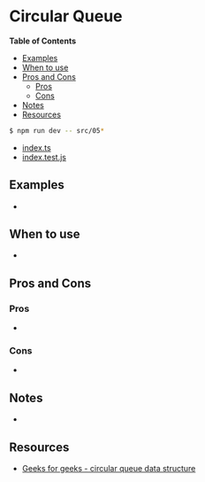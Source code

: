 # Circular Queue

<!-- START doctoc generated TOC please keep comment here to allow auto update -->
<!-- DON'T EDIT THIS SECTION, INSTEAD RE-RUN doctoc TO UPDATE -->
**Table of Contents**

- [Examples](#examples)
- [When to use](#when-to-use)
- [Pros and Cons](#pros-and-cons)
  - [Pros](#pros)
  - [Cons](#cons)
- [Notes](#notes)
- [Resources](#resources)

<!-- END doctoc generated TOC please keep comment here to allow auto update -->

```bash
$ npm run dev -- src/05*
```

- [index.ts](./index.ts)
- [index.test.js](./index.test.js)

## Examples

-

## When to use

-

## Pros and Cons

### Pros

-

### Cons

-

## Notes

-

## Resources

- [Geeks for geeks - circular queue data structure](https://www.geeksforgeeks.org/circular-queue-set-1-introduction-array-implementation/)
